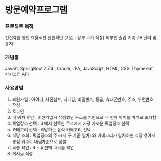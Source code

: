 # 방문예약프로그램

### 프로젝트 목적
<a>전산화를 통한 효율적인 신원확인 (기존 : 장부 수기 작성)</a>
<a>외부인 출입 기록 DB 관리 및 유지</a>

### 개발툴
Java11, SpringBoot 2.7.4 , Gradle, JPA, JavaScript, HTML, CSS, Thymeleaf, 카카오맵 API
### 사용방법  
1) 회원가입 : 아이디, 사진첨부, 닉네임, 비밀번호, 등급, 휴대폰번호, 주소, 우편번호 작성  
2) 로그인  
3) 내 위치 확인 : 회원가입시 작성했던 주소를 기반으로 내 현재 위치를 마커로 표시함  
4) 픽업장소 선택 : 3 에서 선택한 주소에서 가장 가까운 픽업장소 선택  
5) 카테고리 선택 : 희망하는 음식 카테고리 선택  
6) 식당 조회 : 픽업장소의 주소(시,구 기준 일치) 와 카테고리가 일치하는 식당 찾아서 평점 위주로 내림차순으로 정렬  
7) 최종 확인 : 4 ~ 6 선택 내역을 확인  
8) 게시글 작성  
